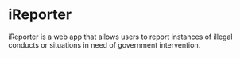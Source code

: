# iReporter
iReporter is a web app that allows users to report instances of illegal conducts or situations in need of government intervention.
